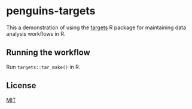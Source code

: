 # penguins-targets

This a demonstration of using the [targets](https://github.com/ropensci/targets) R package for maintaining data analysis workflows in R.

## Running the workflow

Run `targets::tar_make()` in R.

## License

[MIT](LICENSE)